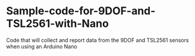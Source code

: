 # Sample-code-for-9DOF-and-TSL2561-with-Nano
Code that will collect and report data from the 9DOF and TSL2561 sensors when using an Arduino Nano
